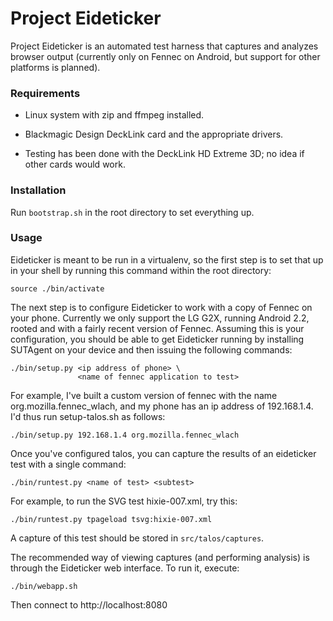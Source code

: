 Project Eideticker
==================

Project Eideticker is an automated test harness that captures and analyzes
browser output (currently only on Fennec on Android, but support for other
platforms is planned).

### Requirements

* Linux system with zip and ffmpeg installed.

* Blackmagic Design DeckLink card and the appropriate drivers.

 * Testing has been done with the DeckLink HD Extreme 3D; no idea if other
   cards would work.

### Installation

Run `bootstrap.sh` in the root directory to set everything up.

### Usage

Eideticker is meant to be run in a virtualenv, so the first step is to set
that up in your shell by running this command within the root directory:

    source ./bin/activate

The next step is to configure Eideticker to work with a copy of Fennec on
your phone. Currently we only support the LG G2X, running Android 2.2,
rooted and with a fairly recent version of Fennec. Assuming this is your
configuration, you should be able to get Eideticker running by installing
SUTAgent on your device and then issuing the following commands:

    ./bin/setup.py <ip address of phone> \
                   <name of fennec application to test>

For example, I've built a custom version of fennec with the name
org.mozilla.fennec_wlach, and my phone has an ip address of 192.168.1.4.
I'd thus run setup-talos.sh as follows:

    ./bin/setup.py 192.168.1.4 org.mozilla.fennec_wlach

Once you've configured talos, you can capture the results of an eideticker
test with a single command:

    ./bin/runtest.py <name of test> <subtest>

For example, to run the SVG test hixie-007.xml, try this:

    ./bin/runtest.py tpageload tsvg:hixie-007.xml

A capture of this test should be stored in `src/talos/captures`.

The recommended way of viewing captures (and performing analysis)
is through the Eideticker web interface. To run it, execute:

    ./bin/webapp.sh

Then connect to http://localhost:8080
